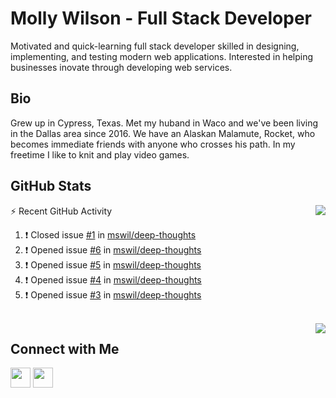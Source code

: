 # Molly Wilson - Full Stack Developer
Motivated and quick-learning full stack developer skilled in designing, implementing, and testing modern web applications. Interested in helping businesses inovate through developing web services.

## Bio
Grew up in Cypress, Texas. Met my huband in Waco and we've been living in the Dallas area since 2016. We have an Alaskan Malamute, Rocket, who becomes immediate friends with anyone who crosses his path. In my freetime I like to knit and play video games. 

## GitHub Stats

<img align="right" src="https://github-readme-stats.vercel.app/api?username=mswil&show_icons=true&theme=tokyonight"/>

⚡ Recent GitHub Activity
<!--START_SECTION:activity-->
1. ❗️ Closed issue [#1](https://github.com/mswil/deep-thoughts/issues/1) in [mswil/deep-thoughts](https://github.com/mswil/deep-thoughts)
2. ❗️ Opened issue [#6](https://github.com/mswil/deep-thoughts/issues/6) in [mswil/deep-thoughts](https://github.com/mswil/deep-thoughts)
3. ❗️ Opened issue [#5](https://github.com/mswil/deep-thoughts/issues/5) in [mswil/deep-thoughts](https://github.com/mswil/deep-thoughts)
4. ❗️ Opened issue [#4](https://github.com/mswil/deep-thoughts/issues/4) in [mswil/deep-thoughts](https://github.com/mswil/deep-thoughts)
5. ❗️ Opened issue [#3](https://github.com/mswil/deep-thoughts/issues/3) in [mswil/deep-thoughts](https://github.com/mswil/deep-thoughts)
<!--END_SECTION:activity-->

<br>

<img align="right" src="https://github-readme-stats.vercel.app/api/top-langs/?username=mswil&layout=compact&theme=tokyonight"/>

## Connect with Me

[<img height="32" width="32" src="https://cdn.jsdelivr.net/npm/simple-icons@v5/icons/linkedin.svg" />](https://www.linkedin.com/in/molly-wilson-b55589206/)
[<img height="32" width="32" src="https://cdn.jsdelivr.net/npm/simple-icons@v5/icons/maildotru.svg" />](mailto:molly_wilson1@outlook.com)
